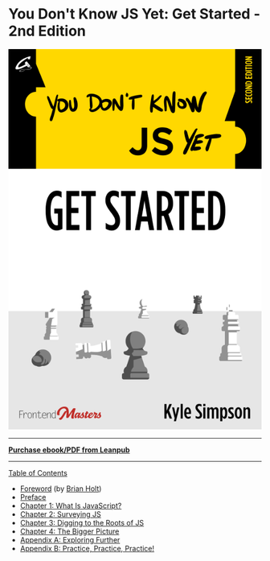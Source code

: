 # You Don't Know JS Yet: Get Started - 2nd Edition

![](<../.gitbook/assets/cover (1).png>)

***

[**Purchase ebook/PDF from Leanpub**](https://leanpub.com/ydkjsy-get-started)

***

[Table of Contents](toc.md)

* [Foreword](foreword.md) (by [Brian Holt](https://twitter.com/holtbt))
* [Preface](../preface.md)
* [Chapter 1: What Is JavaScript?](ch1.md)
* [Chapter 2: Surveying JS](ch2.md)
* [Chapter 3: Digging to the Roots of JS](ch3.md)
* [Chapter 4: The Bigger Picture](ch4.md)
* [Appendix A: Exploring Further](apa.md)
* [Appendix B: Practice, Practice, Practice!](apb.md)
